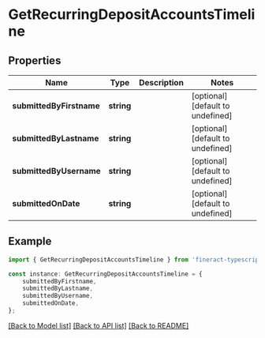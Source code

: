 # GetRecurringDepositAccountsTimeline


## Properties

Name | Type | Description | Notes
------------ | ------------- | ------------- | -------------
**submittedByFirstname** | **string** |  | [optional] [default to undefined]
**submittedByLastname** | **string** |  | [optional] [default to undefined]
**submittedByUsername** | **string** |  | [optional] [default to undefined]
**submittedOnDate** | **string** |  | [optional] [default to undefined]

## Example

```typescript
import { GetRecurringDepositAccountsTimeline } from 'fineract-typescript-client';

const instance: GetRecurringDepositAccountsTimeline = {
    submittedByFirstname,
    submittedByLastname,
    submittedByUsername,
    submittedOnDate,
};
```

[[Back to Model list]](../README.md#documentation-for-models) [[Back to API list]](../README.md#documentation-for-api-endpoints) [[Back to README]](../README.md)
